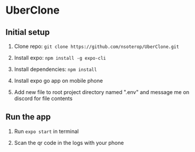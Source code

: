 # UberClone

## Initial setup

1. Clone repo:
    `git clone https://github.com/nsoterop/UberClone.git`
    
2. Install expo:
    `npm install -g expo-cli`
    
3. Install dependencies:
    `npm install`

4. Install expo go app on mobile phone

5. Add new file to root project directory named ".env" and message me on discord for file contents


## Run the app

1. Run `expo start` in terminal

2. Scan the qr code in the logs with your phone
